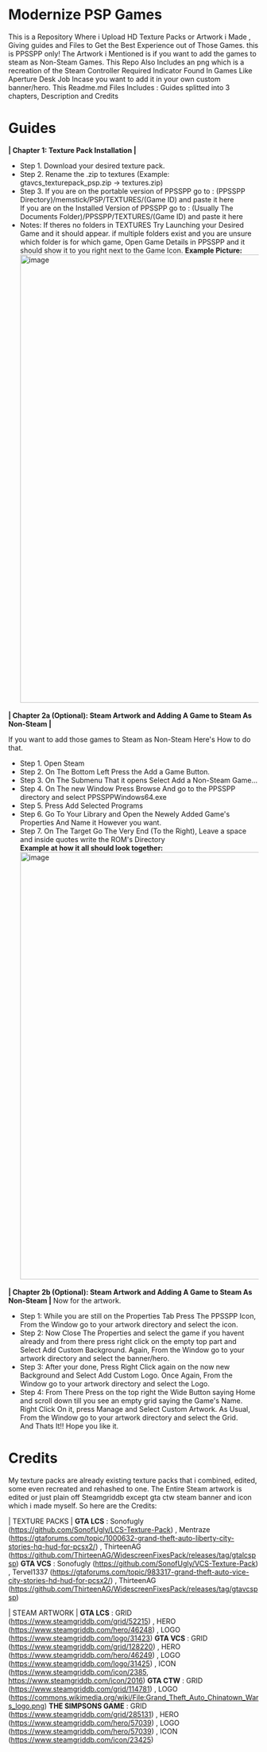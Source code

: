 # Modernize PSP Games
This is a Repository Where i Upload HD Texture Packs or Artwork i Made , Giving guides and Files to Get the Best Experience out of Those Games. this is PPSSPP only!
The Artwork i Mentioned is if you want to add the games to steam as Non-Steam Games. This Repo Also Includes an png which is a recreation of the Steam Controller Required Indicator Found In Games Like Aperture Desk Job Incase you want to add it in your own custom banner/hero. This Readme.md Files Includes : Guides splitted into 3 chapters, Description and Credits

# Guides
**| Chapter 1: Texture Pack Installation |**      
* Step 1. Download your desired texture pack.      
* Step 2. Rename the .zip to textures (Example: gtavcs_texturepack_psp.zip -> textures.zip)      
* Step 3. If you are on the portable version of PPSSPP go to : (PPSSPP Directory)/memstick/PSP/TEXTURES/(Game ID) and paste it here      
  If you are on the Installed Version of PPSSPP go to : (Usually The Documents Folder)/PPSSPP/TEXTURES/(Game ID) and paste it here      
* Notes: If theres no folders in TEXTURES Try Launching your Desired Game and it should appear. if multiple folders exist and you are unsure which folder is for which game, Open Game Details in PPSSPP and it should show it to you right next to the Game Icon. **Example Picture:**<img width="1440" height="900" alt="image" src="https://github.com/user-attachments/assets/90270bd5-5a3d-4124-aa60-3570ee78c160" />

**| Chapter 2a (Optional): Steam Artwork and Adding A Game to Steam As Non-Steam |**      

If you want to add those games to Steam as Non-Steam Here's How to do that.       
* Step 1. Open Steam
* Step 2. On The Bottom Left Press the Add a Game Button.
* Step 3. On The Submenu That it opens Select Add a Non-Steam Game...
* Step 4. On The new Window Press Browse And go to the PPSSPP directory and select PPSSPPWindows64.exe
* Step 5. Press Add Selected Programs
* Step 6. Go To Your Library and Open the Newely Added Game's Properties And Name it However you want.
* Step 7. On The Target Go The Very End (To the Right), Leave a space and inside quotes write the ROM's Directory     
**Example at how it all should look together:**<img width="1440" height="858" alt="image" src="https://github.com/user-attachments/assets/98297a54-8aa8-439b-a7d0-b9f7a231f127" />

**| Chapter 2b (Optional): Steam Artwork and Adding A Game to Steam As Non-Steam |**
Now for the artwork.
* Step 1: While you are still on the Properties Tab Press The PPSSPP Icon, From the Window go to your artwork directory and select the icon.        
* Step 2: Now Close The Properties and select the game if you havent already and from there press right click on the empty top part and Select Add Custom Background. Again, From the Window go to your artwork directory and select the banner/hero.      
* Step 3: After your done, Press Right Click again on the now new Background and Select Add Custom Logo. Once Again, From the Window go to your artwork directory and select the Logo.    
* Step 4: From There Press on the top right the Wide Button saying Home and scroll down till you see an empty grid saying the Game's Name. Right Click On it, press Manage and Select Custom Artwork. As Usual, From the Window go to your artwork directory and select the Grid.      
And Thats It!! Hope you like it.         

# Credits 
My texture packs are already existing texture packs that i combined, edited, some even recreated and rehashed to one. The Entire Steam artwork is edited or just plain off Steamgriddb except gta ctw steam banner and icon which i made myself.
So here are the Credits:

| TEXTURE PACKS |
**GTA LCS** : Sonofugly (https://github.com/SonofUgly/LCS-Texture-Pack) , Mentraze (https://gtaforums.com/topic/1000632-grand-theft-auto-liberty-city-stories-hq-hud-for-pcsx2/) , ThirteenAG (https://github.com/ThirteenAG/WidescreenFixesPack/releases/tag/gtalcspsp)
**GTA VCS** : Sonofugly (https://github.com/SonofUgly/VCS-Texture-Pack) , Tervel1337 (https://gtaforums.com/topic/983317-grand-theft-auto-vice-city-stories-hd-hud-for-pcsx2/) , ThirteenAG (https://github.com/ThirteenAG/WidescreenFixesPack/releases/tag/gtavcspsp)

| STEAM ARTWORK |
**GTA LCS** : GRID (https://www.steamgriddb.com/grid/52215) , HERO (https://www.steamgriddb.com/hero/46248) , LOGO (https://www.steamgriddb.com/logo/31423)
**GTA VCS** : GRID (https://www.steamgriddb.com/grid/128220) , HERO (https://www.steamgriddb.com/hero/46249) , LOGO (https://www.steamgriddb.com/logo/31425) , ICON (https://www.steamgriddb.com/icon/2385, https://www.steamgriddb.com/icon/2016)
**GTA CTW** : GRID (https://www.steamgriddb.com/grid/114781) , LOGO (https://commons.wikimedia.org/wiki/File:Grand_Theft_Auto_Chinatown_Wars_logo.png)
**THE SIMPSONS GAME** : GRID (https://www.steamgriddb.com/grid/285131) , HERO (https://www.steamgriddb.com/hero/57039) , LOGO  (https://www.steamgriddb.com/hero/57039) , ICON (https://www.steamgriddb.com/icon/23425)
